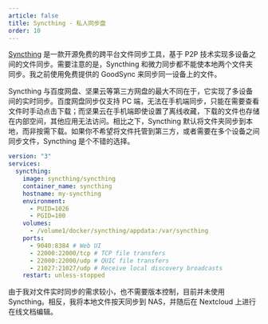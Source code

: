 ```yaml
---
article: false
title: Syncthing - 私人同步盘
order: 10
---
```


[Syncthing](https://github.com/syncthing/syncthing) 是一款开源免费的跨平台文件同步工具，基于 P2P 技术实现多设备之间的文件同步。需要注意的是，Syncthing 和微力同步都不能使本地两个文件夹同步。我之前使用免费提供的 GoodSync 来同步同一设备上的文件。

Syncthing 与百度网盘、坚果云等第三方网盘的最大不同在于，它实现了多设备间的实时同步。百度网盘同步仅支持 PC 端，无法在手机端同步，只能在需要查看文件时手动点击下载；而坚果云在手机端即使设置了离线收藏，下载的文件也存储在内部空间，其他应用无法访问。相比之下，Syncthing 默认将文件夹同步到本地，而非按需下载。如果你不希望将文件托管到第三方，或者需要在多个设备之间同步文件，Syncthing 是个不错的选择。

```yml
version: "3"
services:
  syncthing:
    image: syncthing/syncthing
    container_name: syncthing
    hostname: my-syncthing
    environment:
      - PUID=1026
      - PGID=100
    volumes:
      - /volume1/docker/syncthing/appdata:/var/syncthing
    ports:
      - 9040:8384 # Web UI
      - 22000:22000/tcp # TCP file transfers
      - 22000:22000/udp # QUIC file transfers
      - 21027:21027/udp # Receive local discovery broadcasts
    restart: unless-stopped
```

由于我对文件实时同步的需求较小，也不需要版本控制，目前并未使用 Syncthing。相反，我将本地文件按天同步到 NAS，并随后在 Nextcloud 上进行在线文档编辑。
